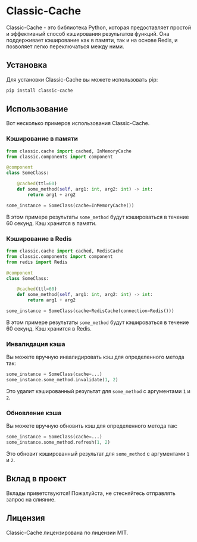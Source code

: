 # Classic-Cache

Classic-Cache - это библиотека Python, которая предоставляет простой и эффективный способ кэширования результатов функций. Она поддерживает кэширование как в памяти, так и на основе Redis, и позволяет легко переключаться между ними.

## Установка

Для установки Classic-Cache вы можете использовать pip:

```bash
pip install classic-cache
```

## Использование

Вот несколько примеров использования Classic-Cache.

### Кэширование в памяти

```python
from classic.cache import cached, InMemoryCache
from classic.components import component

@component
class SomeClass:

    @cached(ttl=60)
    def some_method(self, arg1: int, arg2: int) -> int:
        return arg1 + arg2

some_instance = SomeClass(cache=InMemoryCache())
```

В этом примере результаты `some_method` будут кэшироваться в течение 60 секунд. Кэш хранится в памяти.

### Кэширование в Redis

```python
from classic.cache import cached, RedisCache
from classic.components import component
from redis import Redis

@component
class SomeClass:

    @cached(ttl=60)
    def some_method(self, arg1: int, arg2: int) -> int:
        return arg1 + arg2

some_instance = SomeClass(cache=RedisCache(connection=Redis()))
```

В этом примере результаты `some_method` будут кэшироваться в течение 60 секунд. Кэш хранится в Redis.

### Инвалидация кэша

Вы можете вручную инвалидировать кэш для определенного метода так:

```python
some_instance = SomeClass(cache=...)
some_instance.some_method.invalidate(1, 2)
```

Это удалит кэшированный результат для `some_method` с аргументами `1` и `2`.

### Обновление кэша

Вы можете вручную обновить кэш для определенного метода так:

```python
some_instance = SomeClass(cache=...)
some_instance.some_method.refresh(1, 2)
```

Это обновит кэшированный результат для `some_method` с аргументами `1` и `2`.

## Вклад в проект

Вклады приветствуются! Пожалуйста, не стесняйтесь отправлять запрос на слияние.

## Лицензия

Classic-Cache лицензирована по лицензии MIT.
